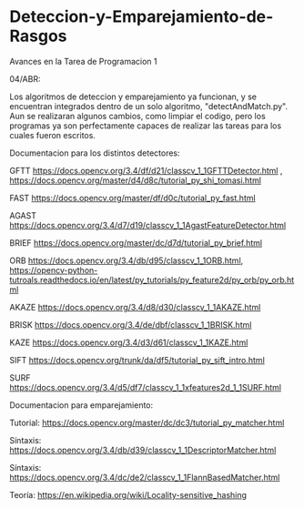 # Deteccion-y-Emparejamiento-de-Rasgos
Avances en la Tarea de Programacion 1

04/ABR:

Los algoritmos de deteccion y emparejamiento ya funcionan, y se encuentran integrados dentro de un solo algoritmo, "detectAndMatch.py". Aun se realizaran algunos cambios, como limpiar el codigo, pero los programas ya son perfectamente capaces de realizar las tareas para los cuales fueron escritos.




Documentacion para los distintos detectores:

GFTT    https://docs.opencv.org/3.4/df/d21/classcv_1_1GFTTDetector.html , https://docs.opencv.org/master/d4/d8c/tutorial_py_shi_tomasi.html

FAST    https://docs.opencv.org/master/df/d0c/tutorial_py_fast.html

AGAST   https://docs.opencv.org/3.4/d7/d19/classcv_1_1AgastFeatureDetector.html

BRIEF   https://docs.opencv.org/master/dc/d7d/tutorial_py_brief.html

ORB     https://docs.opencv.org/3.4/db/d95/classcv_1_1ORB.html, https://opencv-python-tutroals.readthedocs.io/en/latest/py_tutorials/py_feature2d/py_orb/py_orb.html

AKAZE   https://docs.opencv.org/3.4/d8/d30/classcv_1_1AKAZE.html

BRISK   https://docs.opencv.org/3.4/de/dbf/classcv_1_1BRISK.html

KAZE    https://docs.opencv.org/3.4/d3/d61/classcv_1_1KAZE.html

SIFT    https://docs.opencv.org/trunk/da/df5/tutorial_py_sift_intro.html

SURF    https://docs.opencv.org/3.4/d5/df7/classcv_1_1xfeatures2d_1_1SURF.html



Documentacion para emparejamiento:

Tutorial: https://docs.opencv.org/master/dc/dc3/tutorial_py_matcher.html

Síntaxis: https://docs.opencv.org/3.4/db/d39/classcv_1_1DescriptorMatcher.html

Síntaxis: https://docs.opencv.org/3.4/dc/de2/classcv_1_1FlannBasedMatcher.html

Teoría: https://en.wikipedia.org/wiki/Locality-sensitive_hashing


